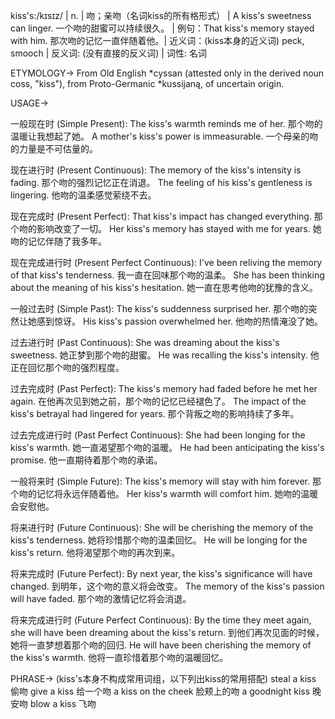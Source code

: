 kiss's:/kɪsɪz/ | n. | 吻；亲吻（名词kiss的所有格形式） |  A kiss's sweetness can linger. 一个吻的甜蜜可以持续很久。 | 例句：That kiss's memory stayed with him. 那次吻的记忆一直伴随着他。| 近义词：(kiss本身的近义词) peck, smooch | 反义词: (没有直接的反义词) | 词性: 名词


ETYMOLOGY->
From Old English *cyssan (attested only in the derived noun coss, "kiss"), from Proto-Germanic *kussijaną, of uncertain origin.

USAGE->

一般现在时 (Simple Present):
The kiss's warmth reminds me of her.  那个吻的温暖让我想起了她。
A mother's kiss's power is immeasurable.  一个母亲的吻的力量是不可估量的。

现在进行时 (Present Continuous):
The memory of the kiss's intensity is fading.  那个吻的强烈记忆正在消退。
The feeling of his kiss's gentleness is lingering. 他吻的温柔感觉萦绕不去。


现在完成时 (Present Perfect):
That kiss's impact has changed everything. 那个吻的影响改变了一切。
Her kiss's memory has stayed with me for years.  她吻的记忆伴随了我多年。


现在完成进行时 (Present Perfect Continuous):
I've been reliving the memory of that kiss's tenderness. 我一直在回味那个吻的温柔。
She has been thinking about the meaning of his kiss's hesitation. 她一直在思考他吻的犹豫的含义。


一般过去时 (Simple Past):
The kiss's suddenness surprised her. 那个吻的突然让她感到惊讶。
His kiss's passion overwhelmed her. 他吻的热情淹没了她。


过去进行时 (Past Continuous):
She was dreaming about the kiss's sweetness. 她正梦到那个吻的甜蜜。
He was recalling the kiss's intensity. 他正在回忆那个吻的强烈程度。


过去完成时 (Past Perfect):
The kiss's memory had faded before he met her again. 在他再次见到她之前，那个吻的记忆已经褪色了。
The impact of the kiss's betrayal had lingered for years.  那个背叛之吻的影响持续了多年。


过去完成进行时 (Past Perfect Continuous):
She had been longing for the kiss's warmth. 她一直渴望那个吻的温暖。
He had been anticipating the kiss's promise. 他一直期待着那个吻的承诺。


一般将来时 (Simple Future):
The kiss's memory will stay with him forever.  那个吻的记忆将永远伴随着他。
Her kiss's warmth will comfort him. 她吻的温暖会安慰他。


将来进行时 (Future Continuous):
She will be cherishing the memory of the kiss's tenderness. 她将珍惜那个吻的温柔回忆。
He will be longing for the kiss's return. 他将渴望那个吻的再次到来。


将来完成时 (Future Perfect):
By next year, the kiss's significance will have changed. 到明年，这个吻的意义将会改变。
The memory of the kiss's passion will have faded. 那个吻的激情记忆将会消退。


将来完成进行时 (Future Perfect Continuous):
By the time they meet again, she will have been dreaming about the kiss's return. 到他们再次见面的时候，她将一直梦想着那个吻的回归.
He will have been cherishing the memory of the kiss's warmth. 他将一直珍惜着那个吻的温暖回忆。


PHRASE->
(kiss's本身不构成常用词组，以下列出kiss的常用搭配)
steal a kiss  偷吻
give a kiss  给一个吻
a kiss on the cheek  脸颊上的吻
a goodnight kiss  晚安吻
blow a kiss  飞吻

